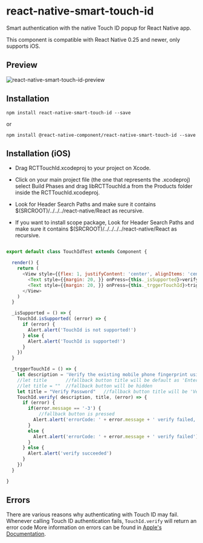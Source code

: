 # react-native-smart-touch-id

Smart authentication with the native Touch ID popup for React Native app.

This component is compatible with React Native 0.25 and newer, only supports iOS.

## Preview

![react-native-smart-touch-id-preview][1]

## Installation

```
npm install react-native-smart-touch-id --save
```

or

```
npm install @react-native-component/react-native-smart-touch-id --save
```

## Installation (iOS)

* Drag RCTTouchId.xcodeproj to your project on Xcode.

* Click on your main project file (the one that represents the .xcodeproj) select Build Phases and drag libRCTTouchId.a from the Products folder inside the RCTTouchId.xcodeproj.

* Look for Header Search Paths and make sure it contains $(SRCROOT)/../../../react-native/React as recursive.

* If you want to install scope package, Look for Header Search Paths and make sure it contains $(SRCROOT)/../../../../react-native/React as recursive.

```js

export default class TouchIdTest extends Component {

  render() {
    return (
      <View style={{flex: 1, justifyContent: 'center', alignItems: 'center', }}>
        <Text style={{margin: 20, }} onPress={this._isSupported}>verify whether touchId is supported</Text>
        <Text style={{margin: 20, }} onPress={this._trggerTouchId}>trigger touch id</Text>
      </View>
    )
  }

  _isSupported = () => {
    TouchId.isSupported( (error) => {
      if (error) {
        Alert.alert('TouchId is not supported!')
      } else {
        Alert.alert('TouchId is supported!')
      }
    })
  }

  _trggerTouchId = () => {
    let description = 'Verify the existing mobile phone fingerprint using the home key'
    //let title       //fallback button title will be default as 'Enter Password'(localized)
    //let title = ""  //fallback button will be hidden
    let title = "Verify Password"   //fallback button title will be 'Verify Password'(unlocalized)
    TouchId.verify( description, title, (error) => {
      if (error) {
        if(error.message == '-3') {
            //fallback button is pressed
          Alert.alert('errorCode: ' + error.message + ' verify failed, user wants to ' + title)
        }
        else {
          Alert.alert('errorCode: ' + error.message + ' verify failed')
        }
      } else {
        Alert.alert('verify succeeded')
      }
    })
  }

}

```

## Errors

There are various reasons why authenticating with Touch ID may fail.
Whenever calling Touch ID authentication fails, `TouchId.verify` will return an error code
More information on errors can be found in [Apple's Documentation][2].


[1]: http://cyqresig.github.io/img/react-native-smart-touch-id-preview-v1.0.0.gif
[2]: https://developer.apple.com/library/prerelease/ios/documentation/LocalAuthentication/Reference/LAContext_Class/index.html#//apple_ref/c/tdef/LAError